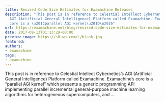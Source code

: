 ```yaml
---
title: Revised Code Size Estimates for Examachine Releases
description: "This post is in reference to Celestial Intellect Cybernetics\u2019s
  AGI (Artificial General Intelligence) Platform called Examachine. Examachine\u2019s
  core is a \u201Cparallel AGI kernel\u201D\u2026"
url: https://examachine.net/blog/revised-code-size-estimates-for-examachine-releases/
date: 2017-09-13T01:13:29-00:00
preview_image: https://s0.wp.com/i/blank.jpg
featured:
authors:
- examachine
tags:
- examachine
---
```


<p>This post is in reference to Celestial Intellect Cybernetics&rsquo;s AGI (Artificial General Intelligence) Platform called Examachine. Examachine&rsquo;s core is a &ldquo;parallel AGI kernel&rdquo; which presents a generic programming API implementing parallel incremental general-purpose machine learning algorithms for heterogeneous supercomputers, and &hellip;</p>
